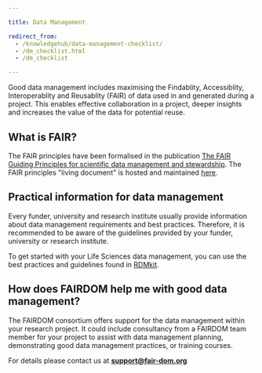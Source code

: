 ```yaml
---

title: Data Management 

redirect_from: 
  - /knowledgehub/data-management-checklist/
  - /dm_checklist.html
  - /dm_checklist

---
```



Good data management includes maximising the Findablity, Accessiblity, Interoperablity and Reusablity (FAIR) of data used in and generated during a project. This enables effective collaboration in a project, deeper insights and increases the value of the data for potential reuse.

## What is FAIR?

The FAIR principles have been formalised in the publication [The FAIR Guiding Principles for scientific data management and stewardship](https://doi.org/10.1038/sdata.2016.18). The FAIR principles "living document" is hosted and maintained [here](https://www.go-fair.org/fair-principles/).

## Practical information for data management

Every funder, university and research institute usually provide information about data management requirements and best practices. Therefore, it is recommended to be aware of the guidelines provided by your funder, university or research institute.

To get started with your Life Sciences data management, you can use the best practices and guidelines found in [RDMkit](https://rdmkit.elixir-europe.org).

## How does FAIRDOM help me with good data management?

The FAIRDOM consortium offers support for the data management within your research project. It could include consultancy from a FAIRDOM team member for your project to assist with data management planning, demonstrating good data management practices, or training courses.
 

For details please contact us at **support@fair-dom.org**
